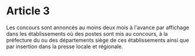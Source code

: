 # Article 3

Les concours sont annoncés au moins deux mois à l'avance par affichage dans les établissements où des postes sont mis au concours, à la préfecture du ou des départements siège de ces établissements ainsi que par insertion dans la presse locale et régionale.
